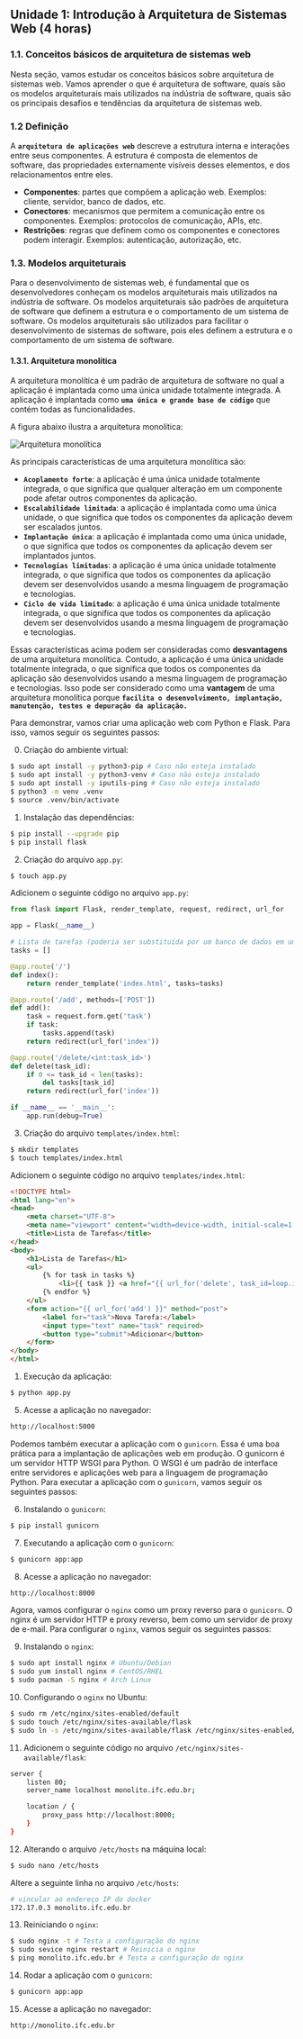 ## Unidade 1: Introdução à Arquitetura de Sistemas Web (4 horas)

### 1.1. Conceitos básicos de arquitetura de sistemas web

Nesta seção, vamos estudar os conceitos básicos sobre arquitetura de sistemas web. Vamos aprender o que é arquitetura de software, quais são os modelos arquiteturais mais utilizados na indústria de software, quais são os principais desafios e tendências da arquitetura de sistemas web.

### 1.2 Definição

A __`arquitetura de aplicações web`__ descreve a estrutura interna e interações entre seus componentes. A estrutura é composta de elementos de software, das propriedades externamente visíveis desses elementos, e dos relacionamentos entre eles.

  - **Componentes**: partes que compõem a aplicação web. Exemplos: cliente, servidor, banco de dados, etc.
  - **Conectores**: mecanismos que permitem a comunicação entre os componentes. Exemplos: protocolos de comunicação, APIs, etc.
 - **Restrições**: regras que definem como os componentes e conectores podem interagir. Exemplos: autenticação, autorização, etc.
	

### 1.3. Modelos arquiteturais

Para o desenvolvimento de sistemas web, é fundamental que os desenvolvedores conheçam os modelos arquiteturais mais utilizados na indústria de software. Os modelos arquiteturais são padrões de arquitetura de software que definem a estrutura e o comportamento de um sistema de software. Os modelos arquiteturais são utilizados para facilitar o desenvolvimento de sistemas de software, pois eles definem a estrutura e o comportamento de um sistema de software.

#### 1.3.1. Arquitetura monolítica

A arquitetura monolítica é um padrão de arquitetura de software no qual a aplicação é implantada como uma única unidade totalmente integrada. A aplicação é implantada como __`uma única e grande base de código`__ que contém todas as funcionalidades.

A figura abaixo ilustra a arquitetura monolítica:

![Arquitetura monolítica](img/monolito.jpg)

As principais características de uma arquitetura monolítica são:

- __`Acoplamento forte`__: a aplicação é uma única unidade totalmente integrada, o que significa que qualquer alteração em um componente pode afetar outros componentes da aplicação.
- __`Escalabilidade limitada`__: a aplicação é implantada como uma única unidade, o que significa que todos os componentes da aplicação devem ser escalados juntos.
- __`Implantação única`__: a aplicação é implantada como uma única unidade, o que significa que todos os componentes da aplicação devem ser implantados juntos.
- __`Tecnologias limitadas`__: a aplicação é uma única unidade totalmente integrada, o que significa que todos os componentes da aplicação devem ser desenvolvidos usando a mesma linguagem de programação e tecnologias.
- __`Ciclo de vida limitado`__: a aplicação é uma única unidade totalmente integrada, o que significa que todos os componentes da aplicação devem ser desenvolvidos usando a mesma linguagem de programação e tecnologias.

Essas características acima podem ser consideradas como **desvantagens** de uma arquitetura monolítica. Contudo, a aplicação é uma única unidade totalmente integrada, o que significa que todos os componentes da aplicação são desenvolvidos usando a mesma linguagem de programação e tecnologias. Isso pode ser considerado como uma **vantagem** de uma arquitetura monolítica porque __`facilita o desenvolvimento, implantação, manutenção, testes e depuração da aplicação.`__

Para demonstrar, vamos criar uma aplicação web com Python e Flask. Para isso, vamos seguir os seguintes passos:

0. Criação do ambiente virtual:

```bash
$ sudo apt install -y python3-pip # Caso não esteja instalado
$ sudo apt install -y python3-venv # Caso não esteja instalado
$ sudo apt install -y iputils-ping # Caso não esteja instalado
$ python3 -m venv .venv
$ source .venv/bin/activate
```

1. Instalação das dependências:

```bash
$ pip install --upgrade pip
$ pip install flask
```

2. Criação do arquivo `app.py`:

```bash
$ touch app.py
```

Adicionem o seguinte código no arquivo `app.py`:

```python
from flask import Flask, render_template, request, redirect, url_for

app = Flask(__name__)

# Lista de tarefas (poderia ser substituída por um banco de dados em um aplicativo real)
tasks = []

@app.route('/')
def index():
    return render_template('index.html', tasks=tasks)

@app.route('/add', methods=['POST'])
def add():
    task = request.form.get('task')
    if task:
        tasks.append(task)
    return redirect(url_for('index'))

@app.route('/delete/<int:task_id>')
def delete(task_id):
    if 0 <= task_id < len(tasks):
        del tasks[task_id]
    return redirect(url_for('index'))

if __name__ == '__main__':
    app.run(debug=True)
```

3. Criação do arquivo `templates/index.html`:

```bash
$ mkdir templates
$ touch templates/index.html
```

Adicionem o seguinte código no arquivo `templates/index.html`:

```html
<!DOCTYPE html>
<html lang="en">
<head>
    <meta charset="UTF-8">
    <meta name="viewport" content="width=device-width, initial-scale=1.0">
    <title>Lista de Tarefas</title>
</head>
<body>
    <h1>Lista de Tarefas</h1>
    <ul>
        {% for task in tasks %}
            <li>{{ task }} <a href="{{ url_for('delete', task_id=loop.index-1) }}">[X]</a></li>
        {% endfor %}
    </ul>
    <form action="{{ url_for('add') }}" method="post">
        <label for="task">Nova Tarefa:</label>
        <input type="text" name="task" required>
        <button type="submit">Adicionar</button>
    </form>
</body>
</html>
```

1. Execução da aplicação:

```bash
$ python app.py
```

5. Acesse a aplicação no navegador:

```bash
http://localhost:5000
```

Podemos também executar a aplicação com o `gunicorn`. Essa é uma boa prática para a implantação de aplicações web em produção. O gunicorn é um servidor HTTP WSGI para Python. O WSGI é um padrão de interface entre servidores e aplicações web para a linguagem de programação Python. Para executar a aplicação com o `gunicorn`, vamos seguir os seguintes passos:

6. Instalando o `gunicorn`:

```bash
$ pip install gunicorn
```

7. Executando a aplicação com o `gunicorn`:

```bash
$ gunicorn app:app
```

8. Acesse a aplicação no navegador:

```bash
http://localhost:8000
```

Agora, vamos configurar o `nginx` como um proxy reverso para o `gunicorn`. O nginx é um servidor HTTP e proxy reverso, bem como um servidor de proxy de e-mail. Para configurar o `nginx`, vamos seguir os seguintes passos:

9. Instalando o `nginx`:

```bash
$ sudo apt install nginx # Ubuntu/Debian
$ sudo yum install nginx # CentOS/RHEL
$ sudo pacman -S nginx # Arch Linux
```

10. Configurando o `nginx` no Ubuntu:
    
```bash
$ sudo rm /etc/nginx/sites-enabled/default
$ sudo touch /etc/nginx/sites-available/flask
$ sudo ln -s /etc/nginx/sites-available/flask /etc/nginx/sites-enabled/flask
```

11. Adicionem o seguinte código no arquivo `/etc/nginx/sites-available/flask`:

```bash
server {
    listen 80;
    server_name localhost monolito.ifc.edu.br;

    location / {
        proxy_pass http://localhost:8000;
    }
}
```

12. Alterando o arquivo `/etc/hosts` na máquina local:

```bash
$ sudo nano /etc/hosts
```

Altere a seguinte linha no arquivo `/etc/hosts`:

```bash
# vincular ao endereço IP do docker
172.17.0.3 monolito.ifc.edu.br
```

13. Reiniciando o `nginx`:

```bash
$ sudo nginx -t # Testa a configuração do nginx
$ sudo sevice nginx restart # Reinicia o nginx
$ ping monolito.ifc.edu.br # Testa a configuração do nginx
```

14. Rodar a aplicação com o `gunicorn`:

```bash
$ gunicorn app:app
```

15. Acesse a aplicação no navegador:

```bash
http://monolito.ifc.edu.br
```

<!-- 

#### 1.3.2. Arquitetura de camadas

#### 1.3.2. Arquitetura de microsserviços

Os microsserviços são __`serviços pequenos, independentes e com baixo acoplamento`__. Assim, os microsserviços podem trabalhar em conjunto e podem ser implantados de forma independente e autónoma. Cada serviço é uma base de código separada, que pode ser gerida por uma pequena equipa de desenvolvimento. Uma única pequena equipa de programadores pode escrever e manter um determinado microsserviço.

A figura abaixo ilustra a arquitetura de microsserviços:

![Arquitetura de microsserviços](img/microservices.webp)

### 1.3. Principais desafios e tendências -->